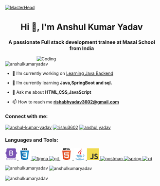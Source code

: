 [![MasterHead](https://static.vecteezy.com/system/resources/previews/002/099/443/large_2x/programming-code-coding-or-hacker-background-programming-code-icon-made-with-binary-code-digital-binary-data-and-streaming-digital-code-vector.jpg)](https://AnshulKumarYadav.github.io)
<h1 align="center">Hi 👋, I'm Anshul Kumar Yadav</h1>
<h3 align="center">A passionate Full stack development trainee at Masai School from India</h3>
<img align="right" alt="Coding" width="400px" src="https://cdn.dribbble.com/users/926537/screenshots/4502924/python-2.gif">

<p align="left"> <img src="https://komarev.com/ghpvc/?username=anshulkumaryadav&label=Profile%20views&color=0e75b6&style=flat" alt="anshulkumaryadav" /> </p>

- 🔭 I’m currently working on [Learning Java Backend](https://github.com/AnshulKumarYadav/JavaAssignments)

- 🌱 I’m currently learning **Java,SpringBoot and sql.**

- 💬 Ask me about **HTML,CSS,JavaScript**

- 📫 How to reach me **rishabhyadav3602@gmail.com**

<h3 align="left">Connect with me:</h3>
<p align="left">
<a href="https://linkedin.com/in/anshul-kumar-yadav" target="blank"><img align="center" src="https://raw.githubusercontent.com/rahuldkjain/github-profile-readme-generator/master/src/images/icons/Social/linked-in-alt.svg" alt="anshul-kumar-yadav" height="30" width="40" /></a>
<a href="https://instagram.com/rishu3602" target="blank"><img align="center" src="https://raw.githubusercontent.com/rahuldkjain/github-profile-readme-generator/master/src/images/icons/Social/instagram.svg" alt="rishu3602" height="30" width="40" /></a>
<a href="https://www.youtube.com/c/anshul yadav" target="blank"><img align="center" src="https://raw.githubusercontent.com/rahuldkjain/github-profile-readme-generator/master/src/images/icons/Social/youtube.svg" alt="anshul yadav" height="30" width="40" /></a>
</p>

<h3 align="left">Languages and Tools:</h3>
<p align="left"> <a href="https://getbootstrap.com" target="_blank" rel="noreferrer"> <img src="https://raw.githubusercontent.com/devicons/devicon/master/icons/bootstrap/bootstrap-plain-wordmark.svg" alt="bootstrap" width="40" height="40"/> </a> <a href="https://www.w3schools.com/css/" target="_blank" rel="noreferrer"> <img src="https://raw.githubusercontent.com/devicons/devicon/master/icons/css3/css3-original-wordmark.svg" alt="css3" width="40" height="40"/> </a> <a href="https://www.figma.com/" target="_blank" rel="noreferrer"> <img src="https://www.vectorlogo.zone/logos/figma/figma-icon.svg" alt="figma" width="40" height="40"/> </a> <a href="https://git-scm.com/" target="_blank" rel="noreferrer"> <img src="https://www.vectorlogo.zone/logos/git-scm/git-scm-icon.svg" alt="git" width="40" height="40"/> </a> <a href="https://www.w3.org/html/" target="_blank" rel="noreferrer"> <img src="https://raw.githubusercontent.com/devicons/devicon/master/icons/html5/html5-original-wordmark.svg" alt="html5" width="40" height="40"/> </a> <a href="https://www.java.com" target="_blank" rel="noreferrer"> <img src="https://raw.githubusercontent.com/devicons/devicon/master/icons/java/java-original.svg" alt="java" width="40" height="40"/> </a> <a href="https://developer.mozilla.org/en-US/docs/Web/JavaScript" target="_blank" rel="noreferrer"> <img src="https://raw.githubusercontent.com/devicons/devicon/master/icons/javascript/javascript-original.svg" alt="javascript" width="40" height="40"/> </a> <a href="https://postman.com" target="_blank" rel="noreferrer"> <img src="https://www.vectorlogo.zone/logos/getpostman/getpostman-icon.svg" alt="postman" width="40" height="40"/> </a> <a href="https://spring.io/" target="_blank" rel="noreferrer"> <img src="https://www.vectorlogo.zone/logos/springio/springio-icon.svg" alt="spring" width="40" height="40"/> </a> <a href="https://www.adobe.com/products/xd.html" target="_blank" rel="noreferrer"> <img src="https://cdn.worldvectorlogo.com/logos/adobe-xd.svg" alt="xd" width="40" height="40"/> </a> </p>

<p><img align="left" src="https://github-readme-stats.vercel.app/api/top-langs?username=anshulkumaryadav&show_icons=true&locale=en&layout=compact" alt="anshulkumaryadav" /></p>

<p>&nbsp;<img align="center" src="https://github-readme-stats.vercel.app/api?username=anshulkumaryadav&show_icons=true&locale=en" alt="anshulkumaryadav" /></p>

<p><img align="center" src="https://github-readme-streak-stats.herokuapp.com/?user=anshulkumaryadav&" alt="anshulkumaryadav" /></p>
